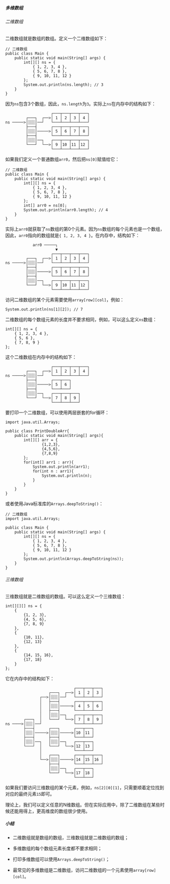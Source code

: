 ##### 多维数组

###### 二维数组

二维数组就是数组的数组。定义一个二维数组如下：

```
// 二维数组
public class Main {
    public static void main(String[] args) {
        int[][] ns = {
            { 1, 2, 3, 4 },
            { 5, 6, 7, 8 },
            { 9, 10, 11, 12 }
        };
        System.out.println(ns.length); // 3
    }
}
```

因为`ns`包含3个数组，因此，`ns.length`为`3`。实际上`ns`在内存中的结构如下：

```ascii
                    ┌───┬───┬───┬───┐
         ┌───┐  ┌──>│ 1 │ 2 │ 3 │ 4 │
ns ─────>│░░░│──┘   └───┴───┴───┴───┘
         ├───┤      ┌───┬───┬───┬───┐
         │░░░│─────>│ 5 │ 6 │ 7 │ 8 │
         ├───┤      └───┴───┴───┴───┘
         │░░░│──┐   ┌───┬───┬───┬───┐
         └───┘  └──>│ 9 │10 │11 │12 │
                    └───┴───┴───┴───┘
```

如果我们定义一个普通数组`arr0`，然后把`ns[0]`赋值给它：

```
// 二维数组
public class Main {
    public static void main(String[] args) {
        int[][] ns = {
            { 1, 2, 3, 4 },
            { 5, 6, 7, 8 },
            { 9, 10, 11, 12 }
        };
        int[] arr0 = ns[0];
        System.out.println(arr0.length); // 4
    }
}

```

实际上`arr0`就获取了`ns`数组的第0个元素。因为`ns`数组的每个元素也是一个数组，因此，`arr0`指向的数组就是`{ 1, 2, 3, 4 }`。在内存中，结构如下：

```ascii
            arr0 ─────┐
                      ▼
                    ┌───┬───┬───┬───┐
         ┌───┐  ┌──>│ 1 │ 2 │ 3 │ 4 │
ns ─────>│░░░│──┘   └───┴───┴───┴───┘
         ├───┤      ┌───┬───┬───┬───┐
         │░░░│─────>│ 5 │ 6 │ 7 │ 8 │
         ├───┤      └───┴───┴───┴───┘
         │░░░│──┐   ┌───┬───┬───┬───┐
         └───┘  └──>│ 9 │10 │11 │12 │
                    └───┴───┴───┴───┘
```

访问二维数组的某个元素需要使用`array[row][col]`，例如：

```
System.out.println(ns[1][2]); // 7
```

二维数组的每个数组元素的长度并不要求相同，例如，可以这么定义`ns`数组：

```
int[][] ns = {
    { 1, 2, 3, 4 },
    { 5, 6 },
    { 7, 8, 9 }
};
```

这个二维数组在内存中的结构如下：

```ascii
                    ┌───┬───┬───┬───┐
         ┌───┐  ┌──>│ 1 │ 2 │ 3 │ 4 │
ns ─────>│░░░│──┘   └───┴───┴───┴───┘
         ├───┤      ┌───┬───┐
         │░░░│─────>│ 5 │ 6 │
         ├───┤      └───┴───┘
         │░░░│──┐   ┌───┬───┬───┐
         └───┘  └──>│ 7 │ 8 │ 9 │
                    └───┴───┴───┘
```

要打印一个二维数组，可以使用两层嵌套的for循环：

```
import java.util.Arrays;

public class PrintDoubleArr{
    public static void main(String[] args){
        int[][] arr = {
                {1,2,3},
                {4,5,6},
                {7,8,9}
        };
        for(int[] arr1 : arr){
            System.out.println(arr1);
            for(int n : arr1){
                System.out.println(n);
            }
        }
    }
}
```

或者使用Java标准库的`Arrays.deepToString()`：

```
// 二维数组
import java.util.Arrays;

public class Main {
    public static void main(String[] args) {
        int[][] ns = {
            { 1, 2, 3, 4 },
            { 5, 6, 7, 8 },
            { 9, 10, 11, 12 }
        };
        System.out.println(Arrays.deepToString(ns));
    }
}

```

###### 三维数组

三维数组就是二维数组的数组。可以这么定义一个三维数组：

```
int[][][] ns = {
    {
        {1, 2, 3},
        {4, 5, 6},
        {7, 8, 9}
    },
    {
        {10, 11},
        {12, 13}
    },
    {
        {14, 15, 16},
        {17, 18}
    }
};
```

它在内存中的结构如下：

```ascii
                              ┌───┬───┬───┐
                   ┌───┐  ┌──>│ 1 │ 2 │ 3 │
               ┌──>│░░░│──┘   └───┴───┴───┘
               │   ├───┤      ┌───┬───┬───┐
               │   │░░░│─────>│ 4 │ 5 │ 6 │
               │   ├───┤      └───┴───┴───┘
               │   │░░░│──┐   ┌───┬───┬───┐
        ┌───┐  │   └───┘  └──>│ 7 │ 8 │ 9 │
ns ────>│░░░│──┘              └───┴───┴───┘
        ├───┤      ┌───┐      ┌───┬───┐
        │░░░│─────>│░░░│─────>│10 │11 │
        ├───┤      ├───┤      └───┴───┘
        │░░░│──┐   │░░░│──┐   ┌───┬───┐
        └───┘  │   └───┘  └──>│12 │13 │
               │              └───┴───┘
               │   ┌───┐      ┌───┬───┬───┐
               └──>│░░░│─────>│14 │15 │16 │
                   ├───┤      └───┴───┴───┘
                   │░░░│──┐   ┌───┬───┐
                   └───┘  └──>│17 │18 │
                              └───┴───┘
```

如果我们要访问三维数组的某个元素，例如，`ns[2][0][1]`，只需要顺着定位找到对应的最终元素`15`即可。

理论上，我们可以定义任意的N维数组。但在实际应用中，除了二维数组在某些时候还能用得上，更高维度的数组很少使用。

##### 小结

- 二维数组就是数组的数组，三维数组就是二维数组的数组；

- 多维数组的每个数组元素长度都不要求相同；

- 打印多维数组可以使用`Arrays.deepToString()`；

- 最常见的多维数组是二维数组，访问二维数组的一个元素使用`array[row][col]`。

